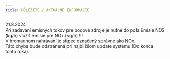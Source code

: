 ```yaml
---
title: DÔLEŽITÉ / AKTUÁLNE INFORMÁCIE
---
```

21.8.2024  
Pri zadávaní emisných tokov pre bodové zdroje je nutné  do pola Emisie NO2 (kg/h) vložiť emisie pre NOx (kg/h) !!!  
V hromadnom nahrávaní je stĺpec označený správne ako NOx.  
Táto chyba bude odstránená pri najbližšom update systému (Do konca tohto roka).  
 

